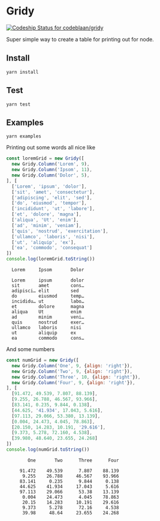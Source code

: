 Gridy
=====
[ ![Codeship Status for codeblaan/gridy](https://app.codeship.com/projects/7efc04d0-2bf3-0136-e263-56d0818919a1/status?branch=master)](https://app.codeship.com/projects/287911)

Super simple way to create a table for printing out for node.

## Install
`yarn install`

## Test
`yarn test`

## Examples
`yarn examples`


Printing out some words all nice like
```javascript
const loremGrid = new Gridy([
  new Gridy.Column('Lorem', 9),
  new Gridy.Column('Ipsom', 11),
  new Gridy.Column('Dolor', 5),
], [
  ['Lorem', 'ipsum', 'dolor'],
  ['sit', 'amet', 'consectetur'],
  ['adipiscing', 'elit', 'sed'],
  ['do', 'eiusmod', 'tempor'],
  ['incididunt', 'ut', 'labore'],
  ['et', 'dolore', 'magna'],
  ['aliqua', 'Ut', 'enim'],
  ['ad', 'minim', 'veniam'],
  ['quis', 'nostrud', 'exercitation'],
  ['ullamco', 'laboris', 'nisi'],
  ['ut', 'aliquip', 'ex'],
  ['ea', 'commodo', 'consequat']
])
console.log(loremGrid.toString())
```

```
  Lorem     Ipsom       Dolor

  Lorem     ipsum       dolor
  sit       amet        cons…
  adipisci… elit        sed
  do        eiusmod     temp…
  incididu… ut          labo…
  et        dolore      magna
  aliqua    Ut          enim
  ad        minim       veni…
  quis      nostrud     exer…
  ullamco   laboris     nisi
  ut        aliquip     ex
  ea        commodo     cons…
```



And some numbers
```javascript
const numGrid = new Gridy([
  new Gridy.Column('One', 9, {align: 'right'}),
  new Gridy.Column('Two', 9, {align: 'right'}),
  new Gridy.Column('Three', 10, {align: 'right'}),
  new Gridy.Column('Four', 9, {align: 'right'}),
], [
  [91.472, 49.539, 7.807, 88.139],
  [9.255, 26.788, 46.567, 93.966],
  [83.141, 0.235, 9.844, 0.138],
  [44.625, '41.934', 17.043, 5.616],
  [97.113, 29.066, 53.380, 13.139],
  [0.004, 24.473, 4.045, 78.863],
  [20.150, 14.283, 10.191, '29.616'],
  [9.373, 5.278, 72.160, 4.538],
  [39.980, 48.640, 23.655, 24.268]
])
console.log(numGrid.toString())
```

```
        One       Two      Three      Four

     91.472    49.539      7.807    88.139
      9.255    26.788     46.567    93.966
     83.141     0.235      9.844     0.138
     44.625    41.934     17.043     5.616
     97.113    29.066      53.38    13.139
      0.004    24.473      4.045    78.863
      20.15    14.283     10.191    29.616
      9.373     5.278      72.16     4.538
      39.98     48.64     23.655    24.268
```
